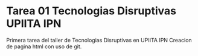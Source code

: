# Tarea 01 Tecnologias Disruptivas UPIITA IPN
Primera tarea del taller de Tecnologias Disruptivas en UPIITA IPN
Creacion de pagina html con uso de git.
